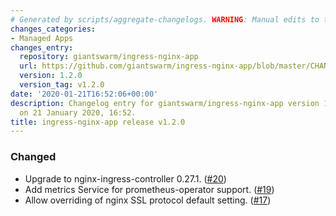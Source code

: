 ```yaml
---
# Generated by scripts/aggregate-changelogs. WARNING: Manual edits to this files will be overwritten.
changes_categories:
- Managed Apps
changes_entry:
  repository: giantswarm/ingress-nginx-app
  url: https://github.com/giantswarm/ingress-nginx-app/blob/master/CHANGELOG.md#120-2020-01-21
  version: 1.2.0
  version_tag: v1.2.0
date: '2020-01-21T16:52:06+00:00'
description: Changelog entry for giantswarm/ingress-nginx-app version 1.2.0, published
  on 21 January 2020, 16:52.
title: ingress-nginx-app release v1.2.0
---
```


### Changed
- Upgrade to nginx-ingress-controller 0.27.1. ([#20](https://github.com/giantswarm/ingress-nginx-app/pull/20))
- Add metrics Service for prometheus-operator support. ([#19](https://github.com/giantswarm/ingress-nginx-app/pull/19))
- Allow overriding of nginx SSL protocol default setting. ([#17](https://github.com/giantswarm/ingress-nginx-app/pull/17))
